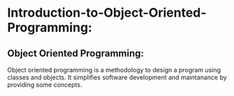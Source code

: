# Introduction-to-Object-Oriented-Programming:
## Object Oriented Programming:
Object oriented programming is a methodology to design a program using classes and objects.
It simplifies software development and maintanance by providing some concepts.
